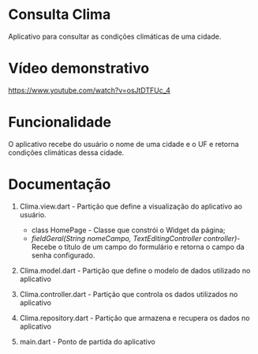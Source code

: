 # Consulta Clima
Aplicativo para consultar as condições climáticas de uma cidade.
# Vídeo demonstrativo
https://www.youtube.com/watch?v=osJtDTFUc_4
# Funcionalidade
O aplicativo recebe do usuário o nome de uma cidade e o UF e retorna condições climáticas dessa cidade.
# Documentação
1. Clima.view.dart - Partição que define a visualização do aplicativo ao usuário.

    * class HomePage - Classe que constrói o Widget da página;
    * _fieldGeral(String nomeCampo, TextEditingController controller)_- Recebe o título de um campo do formulário e retorna o campo da senha configurado.
    
2. Clima.model.dart - Partição que define o modelo de dados utilizado no aplicativo
3. Clima.controller.dart - Partição que controla os dados utilizados no aplicativo
5. Clima.repository.dart - Partição que armazena e recupera os dados no aplicativo 
5. main.dart - Ponto de partida do aplicativo 


